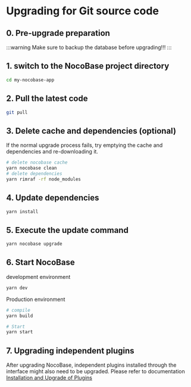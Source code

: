 # Upgrading for Git source code

## 0. Pre-upgrade preparation

:::warning
Make sure to backup the database before upgrading!!!
:::

## 1. switch to the NocoBase project directory

```bash
cd my-nocobase-app
```

## 2. Pull the latest code

```bash
git pull
```

## 3. Delete cache and dependencies (optional)

If the normal upgrade process fails, try emptying the cache and dependencies and re-downloading it.

```bash
# delete nocobase cache
yarn nocobase clean
# delete dependencies
yarn rimraf -rf node_modules
```

## 4. Update dependencies

```bash
yarn install
```

## 5. Execute the update command

```bash
yarn nocobase upgrade
```

## 6. Start NocoBase

development environment

```bash
yarn dev
```

Production environment

```bash
# compile
yarn build

# Start
yarn start
```

## 7. Upgrading independent plugins

After upgrading NocoBase, independent plugins installed through the interface might also need to be upgraded. Please refer to documentation [Installation and Upgrade of Plugins](/welcome/getting-started/plugin)
